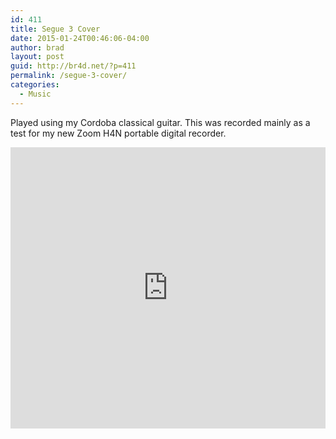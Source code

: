 ```yaml
---
id: 411
title: Segue 3 Cover
date: 2015-01-24T00:46:06-04:00
author: brad
layout: post
guid: http://br4d.net/?p=411
permalink: /segue-3-cover/
categories:
  - Music
---
```

Played using my Cordoba classical guitar. This was recorded mainly as a test for my new Zoom H4N portable digital recorder.

<iframe width="100%" height="450" scrolling="no" frameborder="no" allow="autoplay" src="https://w.soundcloud.com/player/?url=https%3A//api.soundcloud.com/tracks/187243810&color=%23ff5500&auto_play=false&hide_related=false&show_comments=true&show_user=true&show_reposts=false&show_teaser=true&visual=true"></iframe>